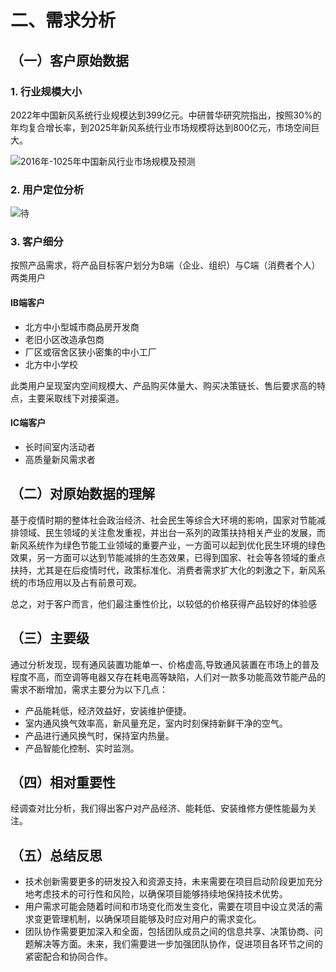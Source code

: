 # 二、需求分析

## （一）客户原始数据

### 1. 行业规模大小

2022年中国新风系统行业规模达到399亿元。中研普华研究院指出，按照30%的年均复合增长率，到2025年新风系统行业市场规模将达到800亿元，市场空间巨大。

![2016年-1025年中国新风行业市场规模及预测](http://pic.qiniu.kicre.top/Pasted%20image%2020230605165711.png)

### 2. 用户定位分析

![待](http://pic.qiniu.kicre.top/Pasted%20image%2020230605170150.png)

### 3. 客户细分

按照产品需求，将产品目标客户划分为B端（企业、组织）与C端（消费者个人）两类用户

#### lB端客户

- 北方中小型城市商品房开发商
- 老旧小区改造承包商
- 厂区或宿舍区狭小密集的中小工厂
- 北方中小学校

此类用户呈现室内空间规模大、产品购买体量大、购买决策链长、售后要求高的特点，主要采取线下对接渠道。

#### lC端客户

- 长时间室内活动者
- 高质量新风需求者

## （二）对原始数据的理解

基于疫情时期的整体社会政治经济、社会民生等综合大环境的影响，国家对节能减排领域、民生领域的关注愈发重视，并出台一系列的政策扶持相关产业的发展，而新风系统作为绿色节能工业领域的重要产业，一方面可以起到优化民生环境的绿色效果，另一方面可以达到节能减排的生态效果，已得到国家、社会等各领域的重点扶持，尤其是在后疫情时代，政策标准化、消费者需求扩大化的刺激之下，新风系统的市场应用以及占有前景可观。

总之，对于客户而言，他们最注重性价比，以较低的价格获得产品较好的体验感

## （三）主要级

通过分析发现，现有通风装置功能单一、价格虚高,导致通风装置在市场上的普及程度不高，而空调等电器又存在耗电高等缺陷，人们对一款多功能高效节能产品的需求不断增加，需求主要分为以下几点：

- 产品能耗低，经济效益好，安装维护便捷。
- 室内通风换气效率高，新风量充足，室内时刻保持新鲜干净的空气。
- 产品进行通风换气时，保持室内热量。
- 产品智能化控制、实时监测。

## （四）相对重要性

经调查对比分析，我们得出客户对产品经济、能耗低、安装维修方便性能最为关注。

## （五）总结反思

- 技术创新需要更多的研发投入和资源支持，未来需要在项目启动阶段更加充分地考虑技术的可行性和风险，以确保项目能够持续地保持技术优势。
- 用户需求可能会随着时间和市场变化而发生变化，需要在项目中设立灵活的需求变更管理机制，以确保项目能够及时应对用户的需求变化。
- 团队协作需要更加深入和全面，包括团队成员之间的信息共享、决策协商、问题解决等方面。未来，我们需要进一步加强团队协作，促进项目各环节之间的紧密配合和协同合作。
